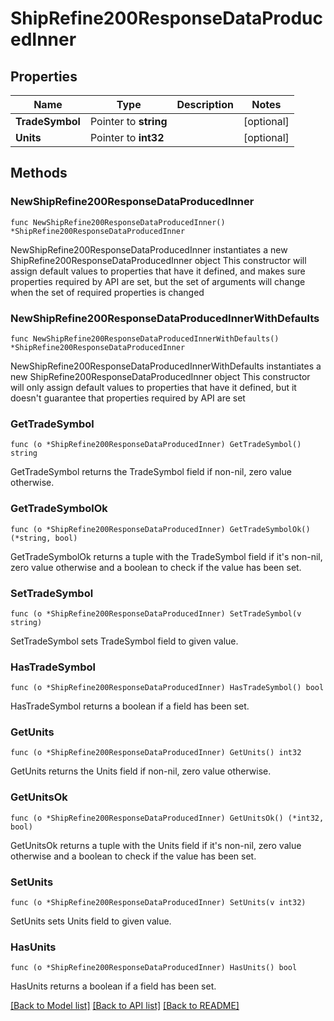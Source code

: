 # ShipRefine200ResponseDataProducedInner

## Properties

Name | Type | Description | Notes
------------ | ------------- | ------------- | -------------
**TradeSymbol** | Pointer to **string** |  | [optional] 
**Units** | Pointer to **int32** |  | [optional] 

## Methods

### NewShipRefine200ResponseDataProducedInner

`func NewShipRefine200ResponseDataProducedInner() *ShipRefine200ResponseDataProducedInner`

NewShipRefine200ResponseDataProducedInner instantiates a new ShipRefine200ResponseDataProducedInner object
This constructor will assign default values to properties that have it defined,
and makes sure properties required by API are set, but the set of arguments
will change when the set of required properties is changed

### NewShipRefine200ResponseDataProducedInnerWithDefaults

`func NewShipRefine200ResponseDataProducedInnerWithDefaults() *ShipRefine200ResponseDataProducedInner`

NewShipRefine200ResponseDataProducedInnerWithDefaults instantiates a new ShipRefine200ResponseDataProducedInner object
This constructor will only assign default values to properties that have it defined,
but it doesn't guarantee that properties required by API are set

### GetTradeSymbol

`func (o *ShipRefine200ResponseDataProducedInner) GetTradeSymbol() string`

GetTradeSymbol returns the TradeSymbol field if non-nil, zero value otherwise.

### GetTradeSymbolOk

`func (o *ShipRefine200ResponseDataProducedInner) GetTradeSymbolOk() (*string, bool)`

GetTradeSymbolOk returns a tuple with the TradeSymbol field if it's non-nil, zero value otherwise
and a boolean to check if the value has been set.

### SetTradeSymbol

`func (o *ShipRefine200ResponseDataProducedInner) SetTradeSymbol(v string)`

SetTradeSymbol sets TradeSymbol field to given value.

### HasTradeSymbol

`func (o *ShipRefine200ResponseDataProducedInner) HasTradeSymbol() bool`

HasTradeSymbol returns a boolean if a field has been set.

### GetUnits

`func (o *ShipRefine200ResponseDataProducedInner) GetUnits() int32`

GetUnits returns the Units field if non-nil, zero value otherwise.

### GetUnitsOk

`func (o *ShipRefine200ResponseDataProducedInner) GetUnitsOk() (*int32, bool)`

GetUnitsOk returns a tuple with the Units field if it's non-nil, zero value otherwise
and a boolean to check if the value has been set.

### SetUnits

`func (o *ShipRefine200ResponseDataProducedInner) SetUnits(v int32)`

SetUnits sets Units field to given value.

### HasUnits

`func (o *ShipRefine200ResponseDataProducedInner) HasUnits() bool`

HasUnits returns a boolean if a field has been set.


[[Back to Model list]](../README.md#documentation-for-models) [[Back to API list]](../README.md#documentation-for-api-endpoints) [[Back to README]](../README.md)


